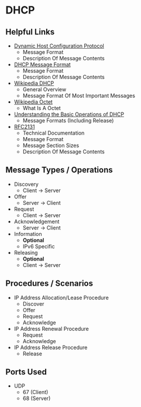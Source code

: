 # DHCP
## Helpful Links
- [Dynamic Host Configuration Protocol](http://www.networksorcery.com/enp/protocol/dhcp.htm#Boot%20filename)
    - Message Format
    - Description Of Message Contents
- [DHCP Message Format](http://www.tcpipguide.com/free/t_DHCPMessageFormat.htm)
    - Message Format
    - Description Of Message Contents
- [Wikipedia DHCP](https://en.wikipedia.org/wiki/Dynamic_Host_Configuration_Protocol)
    - General Overview
    - Message Format Of Most Important Messages
- [Wikipedia Octet](https://en.wikipedia.org/wiki/Octet_(computing))
    - What Is A Octet
- [Understanding the Basic Operations of DHCP](https://www.netmanias.com/en/post/techdocs/5998/dhcp-network-protocol/understanding-the-basic-operations-of-dhcp)
    - Message Formats (Including Release)
- [RFC2131](https://datatracker.ietf.org/doc/html/rfc2131#section-2)
    - Technical Documentation
    - Message Format
    - Message Section Sizes
    - Description Of Message Contents

## Message Types / Operations
- Discovery
    - Client -> Server
- Offer
    - Server -> Client
- Request
    - Client -> Server
- Acknowledgement
    - Server -> Client
- Information
    - **Optional**
    - IPv6 Specific
- Releasing
    - **Optional**
    - Client -> Server

## Procedures / Scenarios
- IP Address Allocation/Lease Procedure
    - Discover
    - Offer
    - Request
    - Acknowledge
- IP Address Renewal Procedure
    - Request
    - Acknowledge
- IP Address Release Procedure
    - Release

## Ports Used
- UDP
    - 67 (Client)
    - 68 (Server)